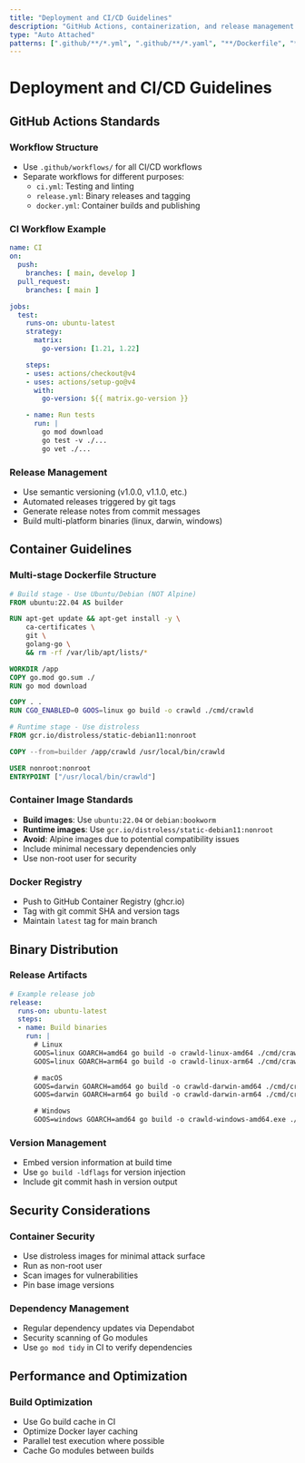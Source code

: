 ```yaml
---
title: "Deployment and CI/CD Guidelines"
description: "GitHub Actions, containerization, and release management standards"
type: "Auto Attached"
patterns: [".github/**/*.yml", ".github/**/*.yaml", "**/Dockerfile", "**/docker-compose.yml", "**/*release*"]
---
```


# Deployment and CI/CD Guidelines

## GitHub Actions Standards

### Workflow Structure
- Use `.github/workflows/` for all CI/CD workflows
- Separate workflows for different purposes:
  - `ci.yml`: Testing and linting
  - `release.yml`: Binary releases and tagging
  - `docker.yml`: Container builds and publishing

### CI Workflow Example
```yaml
name: CI
on:
  push:
    branches: [ main, develop ]
  pull_request:
    branches: [ main ]

jobs:
  test:
    runs-on: ubuntu-latest
    strategy:
      matrix:
        go-version: [1.21, 1.22]

    steps:
    - uses: actions/checkout@v4
    - uses: actions/setup-go@v4
      with:
        go-version: ${{ matrix.go-version }}

    - name: Run tests
      run: |
        go mod download
        go test -v ./...
        go vet ./...
```

### Release Management
- Use semantic versioning (v1.0.0, v1.1.0, etc.)
- Automated releases triggered by git tags
- Generate release notes from commit messages
- Build multi-platform binaries (linux, darwin, windows)

## Container Guidelines

### Multi-stage Dockerfile Structure
```dockerfile
# Build stage - Use Ubuntu/Debian (NOT Alpine)
FROM ubuntu:22.04 AS builder

RUN apt-get update && apt-get install -y \
    ca-certificates \
    git \
    golang-go \
    && rm -rf /var/lib/apt/lists/*

WORKDIR /app
COPY go.mod go.sum ./
RUN go mod download

COPY . .
RUN CGO_ENABLED=0 GOOS=linux go build -o crawld ./cmd/crawld

# Runtime stage - Use distroless
FROM gcr.io/distroless/static-debian11:nonroot

COPY --from=builder /app/crawld /usr/local/bin/crawld

USER nonroot:nonroot
ENTRYPOINT ["/usr/local/bin/crawld"]
```

### Container Image Standards
- **Build images**: Use `ubuntu:22.04` or `debian:bookworm`
- **Runtime images**: Use `gcr.io/distroless/static-debian11:nonroot`
- **Avoid**: Alpine images due to potential compatibility issues
- Include minimal necessary dependencies only
- Use non-root user for security

### Docker Registry
- Push to GitHub Container Registry (ghcr.io)
- Tag with git commit SHA and version tags
- Maintain `latest` tag for main branch

## Binary Distribution

### Release Artifacts
```yaml
# Example release job
release:
  runs-on: ubuntu-latest
  steps:
  - name: Build binaries
    run: |
      # Linux
      GOOS=linux GOARCH=amd64 go build -o crawld-linux-amd64 ./cmd/crawld
      GOOS=linux GOARCH=arm64 go build -o crawld-linux-arm64 ./cmd/crawld

      # macOS
      GOOS=darwin GOARCH=amd64 go build -o crawld-darwin-amd64 ./cmd/crawld
      GOOS=darwin GOARCH=arm64 go build -o crawld-darwin-arm64 ./cmd/crawld

      # Windows
      GOOS=windows GOARCH=amd64 go build -o crawld-windows-amd64.exe ./cmd/crawld
```

### Version Management
- Embed version information at build time
- Use `go build -ldflags` for version injection
- Include git commit hash in version output

## Security Considerations

### Container Security
- Use distroless images for minimal attack surface
- Run as non-root user
- Scan images for vulnerabilities
- Pin base image versions

### Dependency Management
- Regular dependency updates via Dependabot
- Security scanning of Go modules
- Use `go mod tidy` in CI to verify dependencies

## Performance and Optimization

### Build Optimization
- Use Go build cache in CI
- Optimize Docker layer caching
- Parallel test execution where possible
- Cache Go modules between builds
